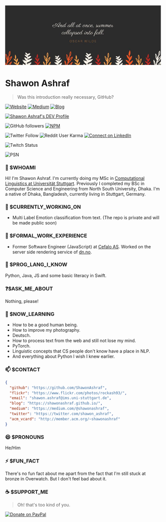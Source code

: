  <!--
**ShawonAshraf/ShawonAshraf** is a ✨ _special_ ✨ repository because its `README.md` (this file) appears on your GitHub profile.

Here are some ideas to get you started:

- 🔭 I’m currently working on ...
- 🌱 I’m currently learning ...
- 👯 I’m looking to collaborate on ...
- 🤔 I’m looking for help with ...
- 💬 Ask me about ...
- 📫 How to reach me: ...
- 😄 Pronouns: ...
- ⚡ Fun fact: ...
-->
![cover](https://github.com/ShawonAshraf/ShawonAshraf/blob/master/20638697_10214017892586467_2729018121754415081_n.jpg)

# Shawon Ashraf
> Was this introduction really necessary, GitHub?

[![Website](https://img.shields.io/badge/--website?label=Website&logo=safari&style=social)](https://www.shawonashraf.com)
[![Medium](https://img.shields.io/badge/--medium?label=Medium&logo=medium&style=social)](https://medium.com/@shawonashraf)
[![Blog](https://img.shields.io/badge/--blog?label=Blog&logo=blog&style=social)](https://shawonashraf.github.io)

<a href="https://dev.to/shawonashraf"><img src="https://d2fltix0v2e0sb.cloudfront.net/dev-badge.svg" alt="Shawon Ashraf's DEV Profile" height="50" width="50"></a>



![GitHub followers](https://img.shields.io/github/followers/ShawonAshraf?style=social)
[![NPM](https://img.shields.io/badge/--npm?label=NPM&logo=npm&style=social)](https://www.npmjs.com/~rockash93)

![Twitter Follow](https://img.shields.io/twitter/follow/shawon_ashraf?style=social)
![Reddit User Karma](https://img.shields.io/reddit/user-karma/combined/shawon-ashraf-93?style=social)
[![Connect on LinkedIn](https://img.shields.io/badge/--linkedin?label=LinkedIn&logo=LinkedIn&style=social)](https://www.linkedin.com/in/shawon-ashraf-96162763/)

![Twitch Status](https://img.shields.io/twitch/status/shawon_ashraf)

![PSN](https://card.psnprofiles.com/1/rockash93.png)


### 🤔 $WHOAMI
Hi! I'm Shawon Ashraf.
I'm currently doing my MSc in [Computational Linguistics at Universität Stuttgart](https://www.ims.uni-stuttgart.de). Previously I completed my BSc in Computer Science and Engineering from North South University, Dhaka. I'm a native of Dhaka, Bangladesh, currently living in Stuttgart, Germany.

### 🔭 $CURRENTLY_WORKING_ON
- Multi Label Emotion classification from text. (The repo is private and will be made public soon)

### 🧳 $FORMAL_WORK_EXPERIENCE
- Former Software Engineer (JavaScript) at [Cefalo AS](https://www.cefalo.com/). Worked on the server side rendering service of [dn.no](https://www.dn.no).

### 👾 $PROG_LANG_I_KNOW
Python, Java, JS and some basic literacy in Swift.

### ❓$ASK_ME_ABOUT
Nothing, please!

### 🌱 $NOW_LEARNING
- How to be a good human being.
- How to improve my photography.
- Deutsch.
- How to process text from the web and still not lose my mind.
- PyTorch.
- Linguistic concepts that CS people don't know have a place in NLP.
- And everything about Python I wish I knew earlier.

### 📫 $CONTACT
```json
{
  "github": "https://github.com/ShawonAshraf",
  "flickr": "https://www.flickr.com/photos/rockash93/",
  "email": "shawon.ashraf@ims.uni-stuttgart.de",
  "blog": "https://shawonashraf.github.io/",
  "medium": "https://medium.com/@shawonashraf",
  "twitter": "https://twitter.com/shawon_ashraf",
  "acm_vcard": "http://member.acm.org/~shawonashraf"
}
```

### 😄 $PRONOUNS
He/Him

### ⚡ $FUN_FACT
There's no fun fact about me apart from the fact that I'm still stuck at bronze in Overwatch. But I don't feel bad about it.

### ☕️ $SUPPORT_ME
> Oh! that's too kind of you.

[![Donate on PayPal](https://img.shields.io/badge/--paypal?label=PayPal&logo=PayPal&style=social)](https://www.paypal.me/shawonashrafde)

